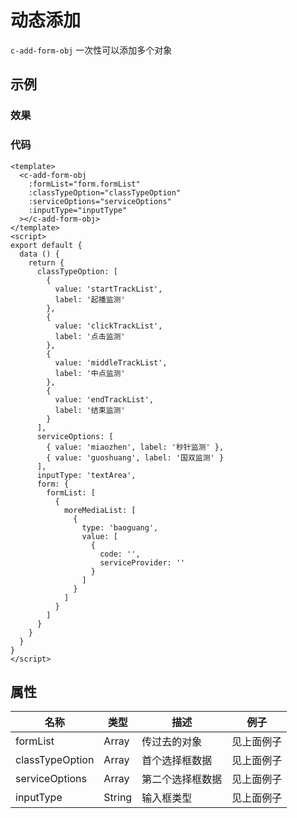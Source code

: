 # 动态添加

`c-add-form-obj`
一次性可以添加多个对象

## 示例

### 效果

<Demo>
  <AddFormObjDemo/>
</Demo>

### 代码

```vue
<template>
  <c-add-form-obj
    :formList="form.formList"
    :classTypeOption="classTypeOption"
    :serviceOptions="serviceOptions"
    :inputType="inputType"
  ></c-add-form-obj>
</template>
<script>
export default {
  data () {
    return {
      classTypeOption: [
        {
          value: 'startTrackList',
          label: '起播监测'
        },
        {
          value: 'clickTrackList',
          label: '点击监测'
        },
        {
          value: 'middleTrackList',
          label: '中点监测'
        },
        {
          value: 'endTrackList',
          label: '结束监测'
        }
      ],
      serviceOptions: [
        { value: 'miaozhen', label: '秒针监测' },
        { value: 'guoshuang', label: '国双监测' }
      ],
      inputType: 'textArea',
      form: {
        formList: [
          {
            moreMediaList: [
              {
                type: 'baoguang',
                value: [
                  {
                    code: '',
                    serviceProvider: ''
                  }
                ]
              }
            ]
          }
        ]
      }
    }
  }
}
</script>
```

## 属性

| 名称            | 类型   | 描述             | 例子       |
| --------------- | ------ | ---------------- | ---------- |
| formList        | Array  | 传过去的对象     | 见上面例子 |
| classTypeOption | Array  | 首个选择框数据   | 见上面例子 |
| serviceOptions  | Array  | 第二个选择框数据 | 见上面例子 |
| inputType       | String | 输入框类型       | 见上面例子 |
